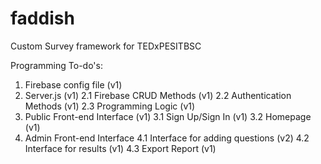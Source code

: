 # faddish
Custom Survey framework for TEDxPESITBSC

Programming To-do's:
1. Firebase config file (v1)
2. Server.js (v1)
	2.1	Firebase CRUD Methods (v1)
	2.2 Authentication Methods (v1)
	2.3	Programming Logic (v1)
3. Public Front-end Interface (v1)
	3.1	Sign Up/Sign In (v1)
	3.2	Homepage (v1)
4. Admin Front-end Interface
	4.1	Interface for adding questions (v2)
	4.2 Interface for results (v1)
	4.3 Export Report (v1)